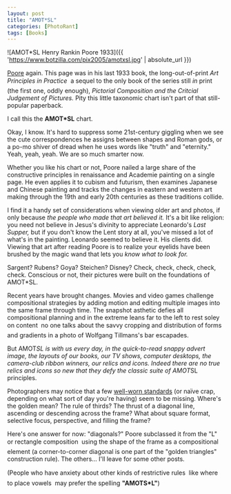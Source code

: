 ```yaml
---
layout: post
title: "AMOT*SL"
categories: [PhotoRant]
tags: [Books]
---
```



![AMOT*SL Henry Rankin Poore 1933]({{ 'https://www.botzilla.com/pix2005/amotxsl.jpg' | absolute_url }})


<a href="{{ site.baseurl }}{% post_url 2004-12-14-Burdens %}">Poore</a> again. This page was in his last 1933 book, the long-out-of-print <i>Art Principles in Practice</i> &#151; a sequel to the only book of the series still <i>in</i> print (the first one, oddly enough), <i>Pictorial Composition and the Critcial Judgement of Pictures.</i> Pity this little taxonomic chart isn't part of that still-popular paperback.

I call this the <b>AMOT*SL</b> chart.

<!--more-->
Okay, I know. It's hard to suppress some 21st-century giggling when we see the cute correspondences he assigns between shapes and Roman gods, or a po-mo shiver of dread when he uses words like "truth" and "eternity." Yeah, yeah, yeah.  We are so much smarter now.

Whether you like his chart or not, Poore nailed a large share of the constructive principles in renaissance and Academie painting on a single page. He even applies it to cubism and futurism, then examines Japanese and Chinese painting and tracks the changes in eastern and western art making through the 19th and early 20th centuries as these traditions collide.

I find it a handy set of considerations when viewing older art and photos, if only because <i>the people who made that art believed it.</i> It's a bit like religion: you need not believe in Jesus's divinity to appreciate Leonardo's <i>Last Supper,</i> but if you don't know the Lent story at all, you've missed a lot of what's in the painting. Leonardo seemed to believe it. His clients did. Viewing that art after reading Poore is to realize your eyelids have been brushed by the magic wand that lets you <i>know what to look for.</i>

Sargent? Rubens? Goya? Steichen? Disney? Check, check, check, check, check. Conscious or not, their pictures were built on the foundations of AMOT*SL.

Recent years have brought changes. Movies and video games challenge compositional strategies by adding motion and editing multiple images into the same frame through time. The snapshot asthetic defies all compositional planning and in the extreme leans far to the left to rest soley on content &#151; no one talks about the savvy cropping and distribution of forms and gradients in a photo of Wolfgang Tillmans's bar escapades.

But AMOT*SL is with us every day, in the quick-to-read snappy advert image, the layouts of our books, our TV  shows, computer desktops, the camera-club ribbon winners, our relics and icons. Indeed there are no true relics and icons so new that they defy the classic suite of AMOT*SL principles.

Photographers may notice that a few <a href="http://photoinf.com/">well-worn standards</a> (or na&iuml;ve crap, depending on what sort of day you're having) seem to be missing. Where's the golden mean? The rule of thirds? The thrust of a diagonal line, ascending or descending across the frame? What about square format, selective focus, perspective, and filling the frame?

Here's one answer for now: "diagonals?" Poore subclassed it from the "L" or rectangle composition &#151; using the shape of the frame as a compositional element (a corner-to-corner diagonal is one part of the "golden triangles" construction rule). The others... I'll leave for some other posts.

(People who have anxiety about other kinds of restrictive rules &#151; like where to place vowels &#151; may prefer the spelling <b>"AMOTS*L"</b>)
